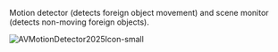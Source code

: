 Motion detector (detects foreign object movement) and scene monitor (detects non-moving foreign objects).

![AVMotionDetector2025Icon-small](https://github.com/user-attachments/assets/9286dfda-bf43-43a3-aa11-f29c1f5bf9bc)
